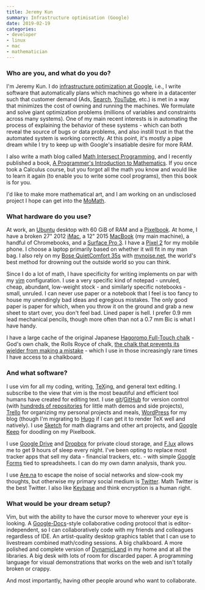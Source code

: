 ```yaml
---
title: Jeremy Kun
summary: Infrastructure optimisation (Google)
date: 2019-02-19
categories:
- developer
- linux
- mac
- mathematician
---
```


### Who are you, and what do you do?

I'm Jeremy Kun. I do [infrastructure optimization at Google](https://www.youtube.com/watch?v=m7uIG8qFGMI "A YouTube video about the UFO team at Google."), i.e., I write software that automatically plans which machines go where in a datacenter such that customer demand (Ads, [Search][google], [YouTube][], etc.) is met in a way that minimizes the cost of owning and running the machines. We formulate and solve giant optimization problems (millions of variables and constraints across many systems). One of my main recent interests is in automating the process of explaining the behavior of these systems - which can both reveal the source of bugs or data problems, and also instill trust in that the automated system is working correctly. At this point, it's mostly a pipe dream while I try to keep up with Google's insatiable desire for more RAM.

I also write a math blog called [Math Intersect Programming](https://jeremykun.com/ "Jeremy's weblog."), and I recently published a book, [A Programmer's Introduction to Mathematics](https://pimbook.org/ "Jeremy's maths book."). If you once took a Calculus course, but you forgot all the math you know and would like to learn it again (to enable you to write some cool programs), then this book is for you.

I'd like to make more mathematical art, and I am working on an undisclosed project I hope can get into the [MoMath](https://momath.org/ "A maths museum in Manhattan.").

### What hardware do you use?

At work, an [Ubuntu][] desktop with 60 GiB of RAM and a [Pixelbook][]. At home, I have a broken 27" 2012 [iMac][], a 12" 2015 [MacBook][] (my main machine), a handful of Chromebooks, and a [Surface Pro 3][surface-pro-3]. I have a [Pixel 2][pixel-2] for my mobile phone. I choose a laptop primarily based on whether it will fit in my man bag. I also rely on my [Bose QuietComfort 35s][quietcomfort-35] with [mynoise.net](https://mynoise.net/ "A white noise website."), the world's best method for drowning out the outside world so you can think.

Since I do a lot of math, I have specificity for writing implements on par with my [vim][] configuration. I use a very specific kind of notepad - unruled, cheap, abundant, low-weight stock - and similarly specific notebooks - small, unruled. I can never use paper or a notebook that I feel is too fancy to house my unendingly bad ideas and egregious mistakes. The only good paper is paper for which, when you throw it on the ground and grab a new sheet to start over, you don't feel bad. Lined paper is hell. I prefer 0.9 mm lead mechanical pencils, though more often than not a 0.7 mm Bic is what I have handy.

I have a large cache of the original Japanese [Hagoromo Full-Touch chalk][full-touch] - God's own chalk, the Rolls Royce of chalk, [the chalk that prevents its wielder from making a mistake](https://mathoverflow.net/questions/26267/where-to-buy-premium-white-chalk-in-the-u-s-like-they-have-at-rims/26274#26274 "A Mathoverflow comment about the Hagoromo chalk.") - which I use in those increasingly rare times I have access to a chalkboard.

### And what software?

I use vim for all my coding, writing, [TeX][latex]ing, and general text editing. I subscribe to the view that vim is the most beautiful and efficient tool humans have created for editing text. I use [git][]/[GitHub][] for version control (with [hundreds of repositories](https://github.com/j2kun?tab=repositories "Jeremy's repos on GitHub.") for little math demos and side projects), [Trello][] for organizing my personal projects and meals, [WordPress][] for my blog (though I'm migrating to [Hugo][] if I can get it to render TeX well and natively). I use [Sketch][] for math diagrams and other art projects, and [Google Keep][google-keep] for doodling on my Pixelbook.

I use [Google Drive][google-drive] and [Dropbox][] for private cloud storage, and [F.lux][] allows me to get 9 hours of sleep every night. I've been opting to replace most tracker apps that sell my data - financial trackers, etc. - with simple [Google Forms][google-forms] tied to spreadsheets. I can do my own damn analysis, thank you.

I use [Are.na](https://www.are.na/jeremy-kun "Jeremy's Are.na account.") to escape the noise of social networks and slow-cook my thoughts, but otherwise my primary social medium is [Twitter](https://twitter.com/jeremyjkun "Jeremy's Twitter account."). Math Twitter is the best Twitter. I also like [Keybase][] and think encryption is a human right.

### What would be your dream setup?

Vim, but with the ability to have the cursor move to wherever your eye is looking. A [Google-Docs][google-docs]-style collaborative coding protocol that is editor-independent, so I can collaboratively code with my friends and colleagues regardless of IDE. An artist-quality desktop graphics tablet that I can use to livestream combined math/coding sessions. A big chalkboard. A more polished and complete version of [DynamicLand][] in my home and at all the libraries. A big desk with lots of room for discarded paper. A programming language for visual demonstrations that works on the web and isn't totally broken or crappy.

And most importantly, having other people around who want to collaborate.

[dropbox]: https://www.dropbox.com/ "Online syncing and storage."
[dynamicland]: https://dynamicland.org/ "A collaborative, physical computer."
[f.lux]: https://justgetflux.com/ "A tool to make the colour of your screen adapt to the current time of day."
[full-touch]: http://web.archive.org/web/20150502101524/http://www.hagoromo-bungu.co.jp:80/chalk/fulltouch.html "Chalk."
[git]: https://git-scm.com/ "A version control system."
[github]: https://github.com/ "A Git code repository service."
[google-docs]: https://en.wikipedia.org/wiki/Google_Docs "A web-based office suite."
[google-drive]: https://drive.google.com/ "A cloud storage service."
[google-forms]: https://www.google.com/forms/about/ "A service for creating surveys."
[google-keep]: https://en.wikipedia.org/wiki/Google_Keep "A note-taking service."
[google]: https://www.google.com/ "A search engine."
[hugo]: https://gohugo.io/ "A static site generator."
[imac]: https://www.apple.com/imac/ "An all-in-one computer."
[keybase]: https://keybase.io/ "A social service for working with encryption keys."
[latex]: https://www.latex-project.org/ "Typesetting software."
[macbook]: https://en.wikipedia.org/wiki/MacBook "A laptop."
[pixel-2]: https://en.wikipedia.org/wiki/Pixel_2 "A 5 inch Android smartphone."
[pixelbook]: https://store.google.com/us/product/google_pixelbook "A 12.3 inch Chromebook."
[quietcomfort-35]: https://www.bose.com/en_us/products/headphones/over_ear_headphones/quietcomfort-35-wireless.html "Wireless over-the-ear headphones."
[sketch]: https://www.sketchapp.com/ "A vector drawing application for Mac OS X."
[surface-pro-3]: https://en.wikipedia.org/wiki/Microsoft_Surface_Pro_3 "A 12 inch Windows 8.1 Pro tablet."
[trello]: https://trello.com/ "A project management service."
[ubuntu]: https://www.ubuntu.com/ "A Unix distribution."
[vim]: https://www.vim.org/ "A command-line text editor."
[wordpress]: https://wordpress.com/ "Weblog publishing software."
[youtube]: https://www.youtube.com/ "A web site for watching 80's TV commercials and bad mashups."
